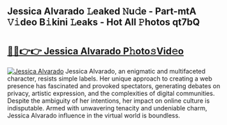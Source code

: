 ## Jessica Alvarado 𝙻eaked 𝙽u𝚍e - Part-mtA 𝚅𝚒deo B𝚒kini 𝙻eaks - Hot All 𝙿hotos qt7bQ

# <h2><a href="http://ld17fp.urlbe.top/?page=Jessica+Alvarado">🔗🔗👉👉 Jessica Alvarado P𝚑oto𝚜Vid𝚎o</a></h2>

[![Jessica Alvarado](https://i.imgur.com/eBuTRDB.gif)](http://ld17fp.urlbe.top/?page=Jessica+Alvarado)
Jessica Alvarado, an enigmatic and multifaceted character, resists simple labels. Her unique approach to creating a web presence has fascinated and provoked spectators, generating debates on privacy, artistic expression, and the complexities of digital communities. Despite the ambiguity of her intentions, her impact on online culture is indisputable. Armed with unwavering tenacity and undeniable charm, Jessica Alvarado influence in the virtual world is boundless.
